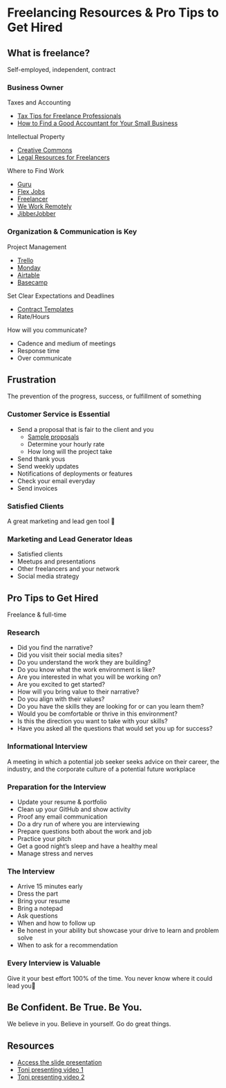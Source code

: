 # Freelancing Resources & Pro Tips to Get Hired

## What is freelance?

Self-employed, independent, contract

### Business Owner

Taxes and Accounting

- [Tax Tips for Freelance Professionals](https://www.thebalancesmb.com/taxes-and-freelancing-3193481)
- [How to Find a Good Accountant for Your Small Business](https://www.thebalancesmb.com/how-to-find-a-good-accountant-for-your-small-business-2947890)

Intellectual Property

- [Creative Commons](https://creativecommons.org/)
- [Legal Resources for Freelancers](https://medium.com/workroll/top-legal-resources-for-freelancers-2017-347bb262b2e9)

Where to Find Work

- [Guru](https://www.guru.com/)
- [Flex Jobs](https://www.flexjobs.com/)
- [Freelancer](https://www.freelancer.com/)
- [We Work Remotely](https://weworkremotely.com/)
- [JibberJobber](https://www.jibberjobber.com/login.php)

### Organization & Communication is Key

Project Management

- [Trello](https://trello.com/)
- [Monday](https://monday.com/)
- [Airtable](https://airtable.com/)
- [Basecamp](https://basecamp.com/)

Set Clear Expectations and Deadlines

- [Contract Templates](https://mashable.com/2014/06/30/free-contract-templates/#3SmXCV0CEuq8)
- Rate/Hours

How will you communicate?

- Cadence and medium of meetings
- Response time
- Over communicate

## Frustration

The prevention of the progress, success, or fulfillment
of something

### Customer Service is Essential

- Send a proposal that is fair to the client and you
  - [Sample proposals](https://www.pandadoc.com/it-development-proposal-templates/)
  - Determine your hourly rate
  - How long will the project take
- Send thank yous
- Send weekly updates
- Notifications of deployments or features
- Check your email everyday
- Send invoices

### Satisfied Clients

A great marketing and lead gen tool 

### Marketing and Lead Generator Ideas

- Satisfied clients
- Meetups and presentations
- Other freelancers and your network
- Social media strategy

## Pro Tips to Get Hired

Freelance & full-time

### Research

- Did you find the narrative?
- Did you visit their social media sites?
- Do you understand the work they are building?
- Do you know what the work environment is like?
- Are you interested in what you will be working on?
- Are you excited to get started?
- How will you bring value to their narrative?
- Do you align with their values?
- Do you have the skills they are looking for or can you learn them?
- Would you be comfortable or thrive in this environment?
- Is this the direction you want to take with your skills?
- Have you asked all the questions that would set you up for success?

### Informational Interview

A meeting in which a potential job seeker seeks advice on
their career, the industry, and the corporate culture of a
potential future workplace

### Preparation for the Interview

- Update your resume & portfolio
- Clean up your GitHub and show activity
- Proof any email communication
- Do a dry run of where you are interviewing
- Prepare questions both about the work and job
- Practice your pitch
- Get a good night’s sleep and have a healthy meal
- Manage stress and nerves

### The Interview

- Arrive 15 minutes early
- Dress the part
- Bring your resume
- Bring a notepad
- Ask questions
- When and how to follow up
- Be honest in your ability but showcase your drive to learn and problem solve
- When to ask for a recommendation

### Every Interview is Valuable

Give it your best effort 100% of the time. You never know
where it could lead you

## Be Confident. Be True. Be You.

We believe in you. Believe in yourself. Go do great things.

## Resources

- [Access the slide presentation](./assets/freelance-gethired.pdf)
- [Toni presenting video 1](https://youtu.be/Op-XvK97iYE)
- [Toni presenting video 2](https://youtu.be/atPMJK5ru-o)
